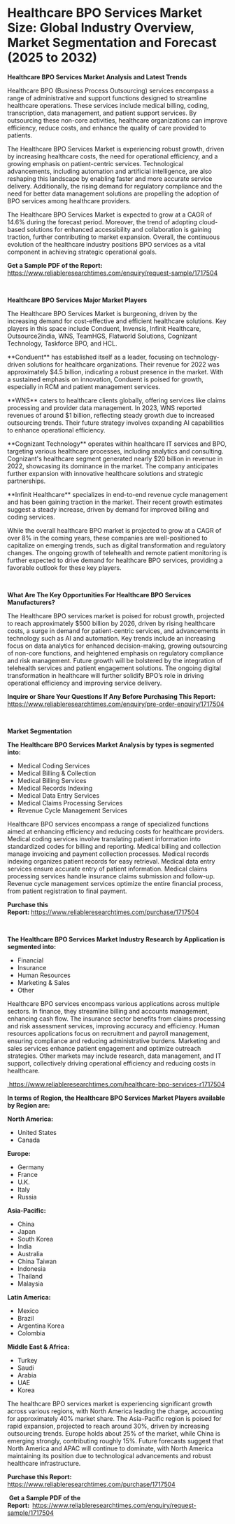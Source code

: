 <p><h1>Healthcare BPO Services Market Size: Global Industry Overview, Market Segmentation and Forecast (2025 to 2032)</h1></p><p><strong>Healthcare BPO Services Market Analysis and Latest Trends</strong></p>
<p><p>Healthcare BPO (Business Process Outsourcing) services encompass a range of administrative and support functions designed to streamline healthcare operations. These services include medical billing, coding, transcription, data management, and patient support services. By outsourcing these non-core activities, healthcare organizations can improve efficiency, reduce costs, and enhance the quality of care provided to patients.</p><p>The Healthcare BPO Services Market is experiencing robust growth, driven by increasing healthcare costs, the need for operational efficiency, and a growing emphasis on patient-centric services. Technological advancements, including automation and artificial intelligence, are also reshaping this landscape by enabling faster and more accurate service delivery. Additionally, the rising demand for regulatory compliance and the need for better data management solutions are propelling the adoption of BPO services among healthcare providers.</p><p>The Healthcare BPO Services Market is expected to grow at a CAGR of 14.6% during the forecast period. Moreover, the trend of adopting cloud-based solutions for enhanced accessibility and collaboration is gaining traction, further contributing to market expansion. Overall, the continuous evolution of the healthcare industry positions BPO services as a vital component in achieving strategic operational goals.</p></p>
<p><strong>Get a Sample PDF of the Report:&nbsp;</strong> <a href="https://www.reliableresearchtimes.com/enquiry/request-sample/1717504?utm_campaign=3383&utm_medium=2&utm_source=Github&utm_content=ia&utm_term=12042025&utm_id=healthcare-bpo-services">https://www.reliableresearchtimes.com/enquiry/request-sample/1717504</a></p>
<p>&nbsp;</p>
<p><strong>Healthcare BPO Services Major Market Players</strong></p>
<p><p>The Healthcare BPO Services Market is burgeoning, driven by the increasing demand for cost-effective and efficient healthcare solutions. Key players in this space include Conduent, Invensis, Infinit Healthcare, Outsource2india, WNS, TeamHGS, Flatworld Solutions, Cognizant Technology, Taskforce BPO, and HCL. </p><p>**Conduent** has established itself as a leader, focusing on technology-driven solutions for healthcare organizations. Their revenue for 2022 was approximately $4.5 billion, indicating a robust presence in the market. With a sustained emphasis on innovation, Conduent is poised for growth, especially in RCM and patient management services.</p><p>**WNS** caters to healthcare clients globally, offering services like claims processing and provider data management. In 2023, WNS reported revenues of around $1 billion, reflecting steady growth due to increased outsourcing trends. Their future strategy involves expanding AI capabilities to enhance operational efficiency.</p><p>**Cognizant Technology** operates within healthcare IT services and BPO, targeting various healthcare processes, including analytics and consulting. Cognizant's healthcare segment generated nearly $20 billion in revenue in 2022, showcasing its dominance in the market. The company anticipates further expansion with innovative healthcare solutions and strategic partnerships.</p><p>**Infinit Healthcare** specializes in end-to-end revenue cycle management and has been gaining traction in the market. Their recent growth estimates suggest a steady increase, driven by demand for improved billing and coding services.</p><p>While the overall healthcare BPO market is projected to grow at a CAGR of over 8% in the coming years, these companies are well-positioned to capitalize on emerging trends, such as digital transformation and regulatory changes. The ongoing growth of telehealth and remote patient monitoring is further expected to drive demand for healthcare BPO services, providing a favorable outlook for these key players.</p></p>
<p>&nbsp;</p>
<p><strong>What Are The Key Opportunities For Healthcare BPO Services Manufacturers?</strong></p>
<p><p>The Healthcare BPO services market is poised for robust growth, projected to reach approximately $500 billion by 2026, driven by rising healthcare costs, a surge in demand for patient-centric services, and advancements in technology such as AI and automation. Key trends include an increasing focus on data analytics for enhanced decision-making, growing outsourcing of non-core functions, and heightened emphasis on regulatory compliance and risk management. Future growth will be bolstered by the integration of telehealth services and patient engagement solutions. The ongoing digital transformation in healthcare will further solidify BPO’s role in driving operational efficiency and improving service delivery.</p></p>
<p><strong>Inquire or Share Your Questions If Any Before Purchasing This Report:</strong> <a href="https://www.reliableresearchtimes.com/enquiry/pre-order-enquiry/1717504?utm_campaign=3383&utm_medium=2&utm_source=Github&utm_content=ia&utm_term=12042025&utm_id=healthcare-bpo-services">https://www.reliableresearchtimes.com/enquiry/pre-order-enquiry/1717504</a></p>
<p>&nbsp;</p>
<p><strong>Market Segmentation</strong></p>
<p><strong>The Healthcare BPO Services Market Analysis by types is segmented into:</strong></p>
<p><ul><li>Medical Coding Services</li><li>Medical Billing & Collection</li><li>Medical Billing Services</li><li>Medical Records Indexing</li><li>Medical Data Entry Services</li><li>Medical Claims Processing Services</li><li>Revenue Cycle Management Services</li></ul></p>
<p><p>Healthcare BPO services encompass a range of specialized functions aimed at enhancing efficiency and reducing costs for healthcare providers. Medical coding services involve translating patient information into standardized codes for billing and reporting. Medical billing and collection manage invoicing and payment collection processes. Medical records indexing organizes patient records for easy retrieval. Medical data entry services ensure accurate entry of patient information. Medical claims processing services handle insurance claims submission and follow-up. Revenue cycle management services optimize the entire financial process, from patient registration to final payment.</p></p>
<p><strong>Purchase this Report:&nbsp;</strong><a href="https://www.reliableresearchtimes.com/purchase/1717504?utm_campaign=3383&utm_medium=2&utm_source=Github&utm_content=ia&utm_term=12042025&utm_id=healthcare-bpo-services">https://www.reliableresearchtimes.com/purchase/1717504</a></p>
<p>&nbsp;</p>
<p><strong>The Healthcare BPO Services Market Industry Research by Application is segmented into:</strong></p>
<p><ul><li>Financial</li><li>Insurance</li><li>Human Resources</li><li>Marketing & Sales</li><li>Other</li></ul></p>
<p><p>Healthcare BPO services encompass various applications across multiple sectors. In finance, they streamline billing and accounts management, enhancing cash flow. The insurance sector benefits from claims processing and risk assessment services, improving accuracy and efficiency. Human resources applications focus on recruitment and payroll management, ensuring compliance and reducing administrative burdens. Marketing and sales services enhance patient engagement and optimize outreach strategies. Other markets may include research, data management, and IT support, collectively driving operational efficiency and reducing costs in healthcare.</p></p>
<p><a href="https://www.reliableresearchtimes.com/healthcare-bpo-services-r1717504?utm_campaign=3383&utm_medium=2&utm_source=Github&utm_content=ia&utm_term=12042025&utm_id=healthcare-bpo-services">&nbsp;https://www.reliableresearchtimes.com/healthcare-bpo-services-r1717504</a></p>
<p><strong>In terms of Region, the Healthcare BPO Services Market Players available by Region are:</strong></p>
<p>
    <p> <strong> North America: </strong>
        <ul>
            <li>United States</li>
            <li>Canada</li>
        </ul>
        </p> 
    <p> <strong> Europe: </strong>
        <ul>
            <li>Germany</li>
            <li>France</li>
            <li>U.K.</li>
            <li>Italy</li>
            <li>Russia</li>
        </ul>
        </p> 
    <p> <strong> Asia-Pacific: </strong>
        <ul>
            <li>China</li>
            <li>Japan</li>
            <li>South Korea</li>
            <li>India</li>
            <li>Australia</li>
            <li>China Taiwan</li>
            <li>Indonesia</li>
            <li>Thailand</li>
            <li>Malaysia</li>
        </ul>
        </p> 
    <p> <strong> Latin America: </strong>
        <ul>
            <li>Mexico</li>
            <li>Brazil</li>
            <li>Argentina Korea</li>
            <li>Colombia</li>
        </ul>
        </p> 
    <p> <strong> Middle East & Africa: </strong>
        <ul>
            <li>Turkey</li>
            <li>Saudi</li>
            <li>Arabia</li>
            <li>UAE</li>
            <li>Korea</li>
        </ul>
    </p>
    </p>
<p><p>The healthcare BPO services market is experiencing significant growth across various regions, with North America leading the charge, accounting for approximately 40% market share. The Asia-Pacific region is poised for rapid expansion, projected to reach around 30%, driven by increasing outsourcing trends. Europe holds about 25% of the market, while China is emerging strongly, contributing roughly 15%. Future forecasts suggest that North America and APAC will continue to dominate, with North America maintaining its position due to technological advancements and robust healthcare infrastructure.</p></p>
<p><strong>Purchase this Report: </strong><a href="https://www.reliableresearchtimes.com/purchase/1717504?utm_campaign=3383&utm_medium=2&utm_source=Github&utm_content=ia&utm_term=12042025&utm_id=healthcare-bpo-services">https://www.reliableresearchtimes.com/purchase/1717504</a></p>
<p>&nbsp;<strong>Get a Sample PDF of the Report:&nbsp;&nbsp;</strong><a href="https://www.reliableresearchtimes.com/enquiry/request-sample/1717504?utm_campaign=3383&utm_medium=2&utm_source=Github&utm_content=ia&utm_term=12042025&utm_id=healthcare-bpo-services">https://www.reliableresearchtimes.com/enquiry/request-sample/1717504</a></p>
<p><strong></strong></p>
<p><p></p><p></p><p></p></p>